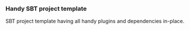 ### Handy SBT project template

SBT project template having all handy plugins and dependencies in-place. 
